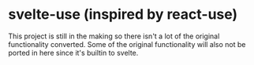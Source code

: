 # svelte-use (inspired by react-use)

This project is still in the making so there isn't a lot of the original functionality converted.
Some of the original functionality will also not be ported in here since it's builtin to svelte.